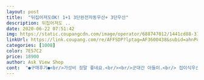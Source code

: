 ```yaml
---
layout: post 
title:  "뒤집어져도OK! 1+1 3단완전자동우산+ 3단우산" 
description: 뒤집어져도 ..
date: 2020-06-22 07:51:42 
img: https://static.coupangcdn.com/image/operator/688747012/1441cd88-31e2-f7db-e3a1-980792c9dab2.jpg 
linkUrl: https://link.coupang.com/re/AFFSDP?lptag=AF3600438&subid=ahnPublicAsk&pageKey=220777758&itemId=688747012&vendorItemId=4766360861&traceid=V0-113-caa72240423a2672 
categories: [1008] 
color: 7E57C2 
price: 18900 
author: Ask View Shop 
cont:  "●구매후기●<br/>가성비 정말 좋네요.<br/><br/>군대간 아들이.<br/> 접이식우산을 필요해서<br/>따져보고.<br/> 약하지않고.<br/>  튼튼하다싶은걸<br/>로 구입하게되엏습니다<br/>본 상품의 삼단자동 우산은 내부의 우산살이 방수처리가 되지않아  쉽게 녹슬어 버리고 1+ 수동우산은 한번 사용에 손잡이 폴더가 부러지고 고정레버가 부러졌습니다 반품을 요구합니다<br/>손잡이 구부러진게 필요했는데 딱 좋고 애들 가방에 꼽아주기에도 맞춤인 사이즈에요.<br/><br/>완전자동이라 편하고 아이들이 쓰기에도 무리없는거 같아요.<br/><br/>작은 우산도 짱짱해요.<br/><br/>제대하고나.<br/> 우산사용상태확인되겠네요<br/>좀전에 아들과통화하고.<br/> 우산만족도.<br/>  물어보니.<br/>  좋은거같다  라고하네요<br/>코로나때문에 휴가도,못나오고<br/>" 
---
```

